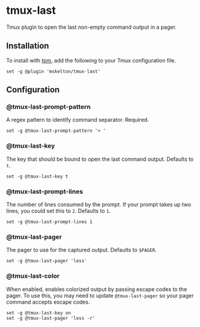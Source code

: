 # tmux-last

Tmux plugin to open the last non-empty command output in a pager.

## Installation

To install with [tpm](https://github.com/tmux-plugins/tpm), add the following to your Tmux configuration file.

```tmux
set -g @plugin 'mskelton/tmux-last'
```

## Configuration

### @tmux-last-prompt-pattern

A regex pattern to identify command separator. Required.

```tmux
set -g @tmux-last-prompt-pattern '> '
```

### @tmux-last-key

The key that should be bound to open the last command output. Defaults to `t`.

```tmux
set -g @tmux-last-key t
```

### @tmux-last-prompt-lines

The number of lines consumed by the prompt. If your prompt takes up two lines, you could set this to `2`. Defaults to `1`.

```tmux
set -g @tmux-last-prompt-lines 1
```

### @tmux-last-pager

The pager to use for the captured output. Defaults to `$PAGER`.

```tmux
set -g @tmux-last-pager 'less'
```

### @tmux-last-color

When enabled, enables colorized output by passing escape codes to the pager. To use this, you may need to update `@tmux-last-pager` so your pager command accepts escape codes.

```tmux
set -g @tmux-last-key on
set -g @tmux-last-pager 'less -r'
```
